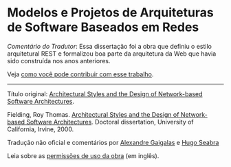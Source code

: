# Modelos e Projetos de Arquiteturas de Software Baseados em Redes

_Comentário do Tradutor_: Essa dissertação foi a obra que definiu o estilo arquitetural REST e formalizou boa parte da arquitetura da Web que havia sido construída nos anos anteriores. 

Veja [como você pode contribuir com esse trabalho](CONTRIBUTING.md).

---

Título original: [Architectural Styles and the Design of Network-based Software Architectures](https://www.ics.uci.edu/~fielding/pubs/dissertation/top.htm).

Fielding, Roy Thomas. [Architectural Styles and the Design of Network-based Software Architectures](https://www.ics.uci.edu/~fielding/pubs/dissertation/faq.htm). Doctoral dissertation, University of California, Irvine, 2000.

Tradução não oficial e comentários por [Alexandre Gaigalas](http://gaigalas.net) e [Hugo Seabra](http://twitter.com/hugoseabra19) 

Leia sobre as [permissões de uso da obra](https://www.ics.uci.edu/~fielding/pubs/dissertation/faq.htm) (em inglês).
